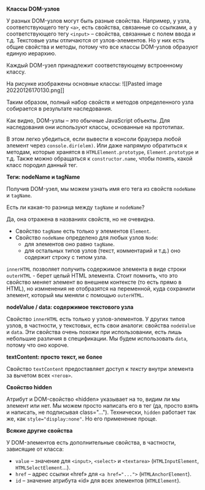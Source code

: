 **Классы DOM-узлов**

У разных DOM-узлов могут быть разные свойства. Например, у узла, соответствующего тегу `<a>`, есть свойства, связанные со ссылками, а у соответствующего тегу `<input>` – свойства, связанные с полем ввода и т.д. Текстовые узлы отличаются от узлов-элементов. Но у них есть общие свойства и методы, потому что все классы DOM-узлов образуют единую иерархию.

Каждый DOM-узел принадлежит соответствующему встроенному классу.

На рисунке изображены основные классы:
![[Pasted image 20220126170130.png]]

Таким образом, полный набор свойств и методов определенного узла собирается в результате наследования.

Как видно, DOM-узлы – это обычные JavaScript объекты. Для наследования они используют классы, основанные на прототипах.

В этом легко убедиться, если вывести в консоли браузера любой элемент через `console.dir(elem)`. Или даже напрямую обратиться к методам, которые хранятся в `HTMLElement.prototype`, `Element.prototype` и т.д.
Также можно обращаться к `constructor.name`, чтобы понять, какой класс породил данный тег.

**Теги: nodeName и tagName**

Получив DOM-узел, мы можем узнать имя его тега из свойств `nodeName` и `tagName`. 

Есть ли какая-то разница между `tagName` и `nodeName`?

Да, она отражена в названиях свойств, но не очевидна.

-   Свойство `tagName` есть только у элементов `Element`.
-   Свойство `nodeName` определено для любых узлов `Node`:
    -   для элементов оно равно `tagName`.
    -   для остальных типов узлов (текст, комментарий и т.д.) оно содержит строку с типом узла.

`innerHTML` позволяет получить содержимое элемента в виде строки
`outerHTML` - берет целый HTML элемента. Стоит помнить, что это свойство меняет элемент во внешнем контексте (то есть прямо в HTML), но измненения не отобразятся на переменной, куда сохранили элемент, который мы меняли с помощью `outerHTML`.

**nodeValue / data: содержимое текстового узла**

Свойство `innerHTML` есть только у узлов-элементов. У других типов узлов, в частности, у текстовых, есть свои аналоги: свойства `nodeValue` и `data`. Эти свойства очень похожи при использовании, есть лишь небольшие различия в спецификации. Мы будем использовать `data`, потому что оно короче.

**textContent: просто текст, не более**

Свойство `textContent` предоставляет доступ к _тексту_ внутри элемента за вычетом всех `<тегов>`.

**Свойство hidden**

Атрибут и DOM-свойство «hidden» указывает на то, видим ли мы элемент или нет. Мы можем просто написать его в тег (да, просто взять и написать, не подписывая class="..."). 
Технически, `hidden` работает так же, как `style="display:none"`. Но его применение проще.

**Всякие другие свойства**

У DOM-элементов есть дополнительные свойства, в частности, зависящие от класса:

-   `value` – значение для `<input>`, `<select>` и `<textarea>` (`HTMLInputElement`, `HTMLSelectElement`…).
-   `href` – адрес ссылки «href» для `<a href="...">` (`HTMLAnchorElement`).
-   `id` – значение атрибута «id» для всех элементов (`HTMLElement`).